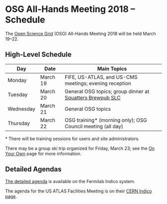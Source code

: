 # OSG All-Hands Meeting 2018 &ndash; Schedule

The [Open Science Grid](https://www.opensciencegrid.org) (OSG) All-Hands Meeting 2018 will be held March 19&ndash;22.

## High-Level Schedule

Day       | Date     | Main Topics
--------- | -------- | ----------------------------------------------------------
Monday    | March 19 | FIFE, US-ATLAS, and US-CMS meetings; evening reception
Tuesday   | March 20 | General OSG topics; group dinner at [Squatters Brewpub SLC](https://www.squatters.com/salt-lake-city/location.aspx)
Wednesday | March 21 | General OSG topics
Thursday  | March 22 | OSG training* (morning only); OSG Council meeting (all day)

\* There will be training sessions for users and site administrators.

There may be a group ski trip organized for Friday, March 23; see the [On Your Own](/2018/on-your-own.md) page for more
information.

## Detailed Agendas

[The detailed agenda](https://indico.fnal.gov/event/15344/timetable/) is available on the Fermilab Indico system.

The agenda for the US ATLAS Facilities Meeting is on their [CERN Indico page](https://indico.cern.ch/event/697806/).
